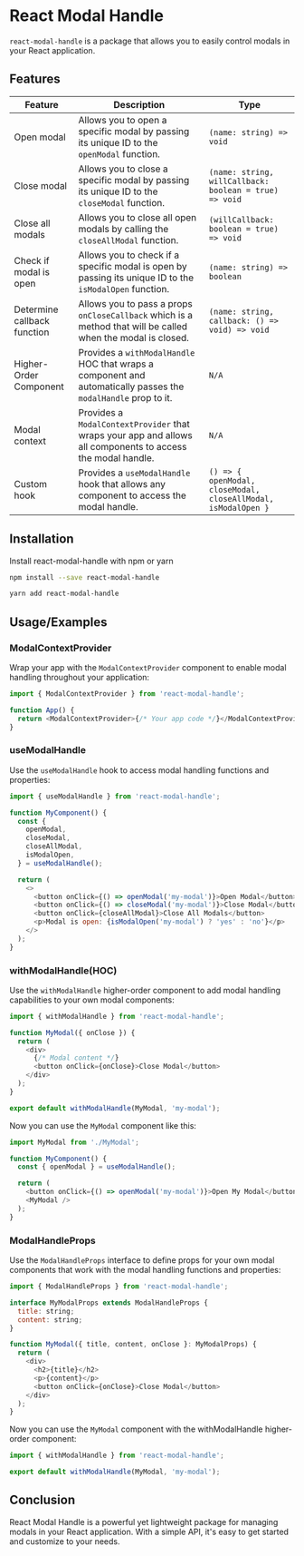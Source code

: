 # React Modal Handle

`react-modal-handle` is a package that allows you to easily control modals in your React application.

## Features

| Feature                     | Description                                                                                                    | Type                                                          |
| --------------------------- | -------------------------------------------------------------------------------------------------------------- | ------------------------------------------------------------- |
| Open modal                  | Allows you to open a specific modal by passing its unique ID to the `openModal` function.                      | `(name: string) => void`                                      |
| Close modal                 | Allows you to close a specific modal by passing its unique ID to the `closeModal` function.                    | `(name: string, willCallback: boolean = true) => void`        |
| Close all modals            | Allows you to close all open modals by calling the `closeAllModal` function.                                   | `(willCallback: boolean = true) => void`                      |
| Check if modal is open      | Allows you to check if a specific modal is open by passing its unique ID to the `isModalOpen` function.        | `(name: string) => boolean`                                   |
| Determine callback function | Allows you to pass a props `onCloseCallback` which is a method that will be called when the modal is closed.   | `(name: string, callback: () => void) => void`                |
| Higher-Order Component      | Provides a `withModalHandle` HOC that wraps a component and automatically passes the `modalHandle` prop to it. | `N/A`                                                         |
| Modal context               | Provides a `ModalContextProvider` that wraps your app and allows all components to access the modal handle.    | `N/A`                                                         |
| Custom hook                 | Provides a `useModalHandle` hook that allows any component to access the modal handle.                         | `() => { openModal, closeModal, closeAllModal, isModalOpen }` |

## Installation

Install react-modal-handle with npm or yarn

```bash
npm install --save react-modal-handle
```

```bash
yarn add react-modal-handle
```

## Usage/Examples

### ModalContextProvider

Wrap your app with the `ModalContextProvider` component to enable modal handling throughout your application:

```javascript
import { ModalContextProvider } from 'react-modal-handle';

function App() {
  return <ModalContextProvider>{/* Your app code */}</ModalContextProvider>;
}
```

### useModalHandle

Use the `useModalHandle` hook to access modal handling functions and properties:

```javascript
import { useModalHandle } from 'react-modal-handle';

function MyComponent() {
  const {
    openModal,
    closeModal,
    closeAllModal,
    isModalOpen,
  } = useModalHandle();

  return (
    <>
      <button onClick={() => openModal('my-modal')}>Open Modal</button>
      <button onClick={() => closeModal('my-modal')}>Close Modal</button>
      <button onClick={closeAllModal}>Close All Modals</button>
      <p>Modal is open: {isModalOpen('my-modal') ? 'yes' : 'no'}</p>
    </>
  );
}
```

### withModalHandle(HOC)

Use the `withModalHandle` higher-order component to add modal handling capabilities to your own modal components:

```javascript
import { withModalHandle } from 'react-modal-handle';

function MyModal({ onClose }) {
  return (
    <div>
      {/* Modal content */}
      <button onClick={onClose}>Close Modal</button>
    </div>
  );
}

export default withModalHandle(MyModal, 'my-modal');
```

Now you can use the `MyModal` component like this:

```javascript
import MyModal from './MyModal';

function MyComponent() {
  const { openModal } = useModalHandle();

  return (
    <button onClick={() => openModal('my-modal')}>Open My Modal</button>
    <MyModal />
  );
}
```

### ModalHandleProps

Use the `ModalHandleProps` interface to define props for your own modal components that work with the modal handling functions and properties:

```javascript
import { ModalHandleProps } from 'react-modal-handle';

interface MyModalProps extends ModalHandleProps {
  title: string;
  content: string;
}

function MyModal({ title, content, onClose }: MyModalProps) {
  return (
    <div>
      <h2>{title}</h2>
      <p>{content}</p>
      <button onClick={onClose}>Close Modal</button>
    </div>
  );
}
```

Now you can use the `MyModal` component with the withModalHandle higher-order component:

```javascript
import { withModalHandle } from 'react-modal-handle';

export default withModalHandle(MyModal, 'my-modal');
```

## Conclusion

React Modal Handle is a powerful yet lightweight package for managing modals in your React application. With a simple API, it's easy to get started and customize to your needs.
